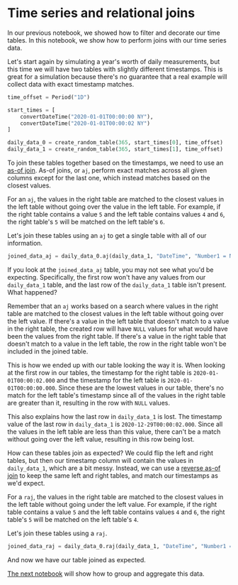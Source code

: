 # Time series and relational joins

In our previous notebook, we showed how to filter and decorate our time tables. In this notebook, we show how to perform joins with our time series data.

Let's start again by simulating a year's worth of daily measurements, but this time we will have two tables with slightly different timestamps. This is great for a simulation because there's no guarantee that a real example will collect data with exact timestamp matches.

```python
time_offset = Period("1D")

start_times = [
    convertDateTime("2020-01-01T00:00:00 NY"),
    convertDateTime("2020-01-01T00:00:02 NY")
]

daily_data_0 = create_random_table(365, start_times[0], time_offset)
daily_data_1 = create_random_table(365, start_times[1], time_offset)
```

To join these tables together based on the timestamps, we need to use an [as-of join](https://deephaven.io/core/docs/reference/table-operations/join/aj/). As-of joins, or `aj`, perform exact matches across all given columns except for the last one, which instead matches based on the closest values.

For an `aj`, the values in the right table are matched to the closest values in the left table without going over the value in the left table. For example, if the right table contains a value `5` and the left table contains values `4` and `6`, the right table's `5` will be matched on the left table's `6`.

Let's join these tables using an `aj` to get a single table with all of our information.

```python
joined_data_aj = daily_data_0.aj(daily_data_1, "DateTime", "Number1 = Number, Character1 = Character, Boolean1 = Boolean")
```

If you look at the `joined_data_aj` table, you may not see what you'd be expecting. Specifically, the first row won't have any values from our `daily_data_1` table, and the last row of the `daily_data_1` table isn't present. What happened?

Remember that an `aj` works based on a search where values in the right table are matched to the closest values in the left table without going over the left value. If there's a value in the left table that doesn't match to a value in the right table, the created row will have `NULL` values for what would have been the values from the right table. If there's a value in the right table that doesn't match to a value in the left table, the row in the right table won't be included in the joined table.

This is how we ended up with our table looking the way it is. When looking at the first row in our tables, the timestamp for the right table is `2020-01-01T00:00:02.000` and the timestamp for the left table is `2020-01-01T00:00:00.000`. Since these are the lowest values in our table, there's no match for the left table's timestamp since all of the values in the right table are greater than it, resulting in the row with `NULL` values.

This also explains how the last row in `daily_data_1` is lost. The timestamp value of the last row in `daily_data_1` is `2020-12-29T00:00:02.000`. Since all the values in the left table are less than this value, there can't be a match without going over the left value, resulting in this row being lost.

How can these tables join as expected? We could flip the left and right tables, but then our timestamp column will contain the values in `daily_data_1`, which are a bit messy. Instead, we can use a [reverse as-of join](https://deephaven.io/core/docs/reference/table-operations/join/raj/) to keep the same left and right tables, and match our timestamps as we'd expect.

For a `raj`, the values in the right table are matched to the closest values in the left table without going under the left value. For example, if the right table contains a value `5` and the left table contains values `4` and `6`, the right table's `5` will be matched on the left table's `4`.

Let's join these tables using a `raj`.

```python
joined_data_raj = daily_data_0.raj(daily_data_1, "DateTime", "Number1 = Number, Character1 = Character, Boolean1 = Boolean")
```

And now we have our table joined as expected.

[The next notebook](A4%20Group%20and%20aggregate.md) will show how to group and aggregate this data.
